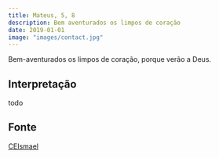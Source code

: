 ```yaml
---
title: Mateus, 5, 8
description: Bem aventurados os limpos de coração
date: 2019-01-01
image: "images/contact.jpg"
---
```


Bem-aventurados os limpos de coração, porque verão a Deus.

## Interpretação
todo

## Fonte
[CEIsmael](https://www.ceismael.com.br/download/apostila/apost1.htm#CONSOLADOR%20PROMETIDO)

